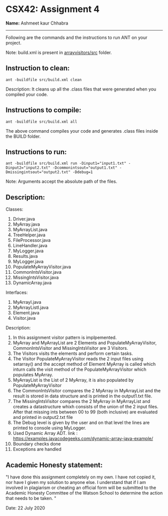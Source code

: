 # CSX42: Assignment 4
**Name:** Ashmeet kaur Chhabra

-----------------------------------------------------------------------

Following are the commands and the instructions to run ANT on your project.


Note: build.xml is present in [arrayvisitors/src](./arrayvisitors/src/) folder.

## Instruction to clean:

```commandline
ant -buildfile src/build.xml clean
```

Description: It cleans up all the .class files that were generated when you
compiled your code.

## Instructions to compile:

```commandline
ant -buildfile src/build.xml all
```
The above command compiles your code and generates .class files inside the BUILD folder.

## Instructions to run:

```commandline
ant -buildfile src/build.xml run -Dinput1="input1.txt" -Dinput2="input2.txt" -Dcommonintsout="output1.txt" -Dmissingintsout="output2.txt" -Ddebug=1
```
Note: Arguments accept the absolute path of the files.


## Description:

Classes:
1. Driver.java
2. MyArray.java
3. MyArrayList.java
4. TreeHelper.java
5. FileProcessor.java
6. LineHandler.java
7. MyLogger.java
8. Results.java
9. MyLogger.java
10. PopulateMyArrayVisitor.java
11. CommonIntsVisitor.java
12. MissingIntsVisitor.java
13. DynamicArray.java

Interfaces:
1. MyArrayI.java
2. MyArrayListI.java
3. Element.java
4. Visitor.java

Description:
1. In this assignment visitor pattern is implpemented. 
2. MyArray and MyArrayList are 2 Elements and PopulateMyArrayVisitor, CommonIntsVisitor and MissingIntsVisitor are 3 Visitors. 
3. The Visitors visits the elements and perform certain tasks.
4. The Visitor PopulateMyArrayVisitor reads the 2 input files using setarray() and the accept method of Element MyArray is called which inturn calls the visit method of the PopulateMyArrayVisitor which populates MyArray.
5. MyArrayList is the List of 2 MyArray, it is also populated by PopulateMyArrayVisitor
6. The CommonIntsVisitor compares the 2 MyArray in MyArrayList and the result is stored in data structure and is printed in the output1.txt file.
7. The MissingIntsVisitor compares the 2 MyArray in MyArrayList and creates a datastructure whixh consists of the union of the 2 input files. After that missing ints between 00 to 99 (both inclusive) are evaluated and printed in output2.txt file
8. The Debug level is given by the user and on that level the lines are printed to console using MyLogger.
9. Used Dynamic Array ADT. link : https://examples.javacodegeeks.com/dynamic-array-java-example/
10. Boundary checks done
11. Exceptions are handled


## Academic Honesty statement:

"I have done this assignment completely on my own. I have not copied
it, nor have I given my solution to anyone else. I understand that if
I am involved in plagiarism or cheating an official form will be
submitted to the Academic Honesty Committee of the Watson School to
determine the action that needs to be taken. "

Date: 22 July 2020


